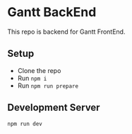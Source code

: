 # Gantt BackEnd

This repo is backend for Gantt FrontEnd.

## Setup

- Clone the repo
- Run `npm i`
- Run `npm run prepare`

## Development Server

```bash
npm run dev
```
